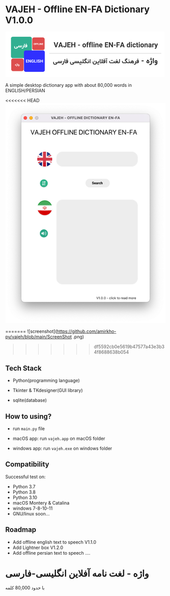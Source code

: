 # VAJEH - Offline EN-FA Dictionary V1.0.0
![header](https://github.com/amirkho-py/vajeh/blob/main/header.png)


A simple desktop dictionary app with about 80,000 words in ENGLISH/PERSIAN

<<<<<<< HEAD
![screenshot](https://github.com/amirkho-py/vajeh/blob/main/ScreenShot.png)

=======
![screenshot](https://github.com/amirkho-py/vajeh/blob/main/ScreenShot .png)
>>>>>>> df5592cb0e5619b47577a43e3b34f8688638b054

## Tech Stack
- Python(programming language)

- Tkinter & TKdesigner(GUI library)

- sqlite(database)
## How to using?

- run `main.py` file

- macOS app: run `vajeh.app` on macOS folder

- windows app: run `vajeh.exe` on windows  folder


## Compatibility
Successful test on:
- Python 3.7
- Python 3.8
- Python 3.10
- macOS Montery & Catalina
- windows 7-8-10-11
- GNU/linux soon...

## Roadmap
- Add offline english text to speech V1.1.0
- Add Lightner box V1.2.0
- Add offline persian text to speech .... 



# واژه - لغت نامه آفلاین انگلیسی-فارسی
با حدود 80,000 کلمه










